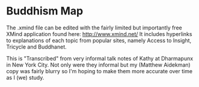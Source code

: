 # Buddhism Map

The .xmind file can be edited with the fairly limited but importantly free XMind application found here: http://www.xmind.net/  It includes hyperlinks to explanations of each topic from popular sites, namely Access to Insight, Tricycle and Buddhanet.

This is "Transcribed" from very informal talk notes of Kathy at Dharmapunx in New York City.  Not only were they informal but my (Matthew Aidekman) copy was fairly blurry so I'm hoping to make them more accurate over time as I (we) study.
